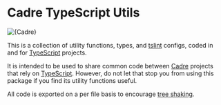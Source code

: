 # Cadre TypeScript Utils

![{Cadre}](http://i.imgur.com/17wwI3f.png)

This is a collection of utility functions, types, and [tslint] configs,
coded in and for [TypeScript] projects.

It is intended to be used to share common code between [Cadre] projects that
rely on [TypeScript]. However, do not let that stop you from using this package
if you find its utility functions useful.

All code is exported on a per file basis to encourage [tree shaking].

[Cadre]: https://github.com/siggame/Cadre
[TypeScript]: https://www.typescriptlang.org/
[tslint]: https://palantir.github.io/tslint/
[tree shaking]: https://webpack.js.org/guides/tree-shaking/
